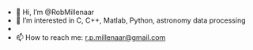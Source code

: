 - 👋 Hi, I’m @RobMillenaar
- 👀 I’m interested in C, C++, Matlab, Python, astronomy data processing
-
- 📫 How to reach me: r.p.millenaar@gmail.com

<!---
RobMillenaar/RobMillenaar is a ✨ special ✨ repository because its `README.md` (this file) appears on your GitHub profile.
You can click the Preview link to take a look at your changes.
--->
